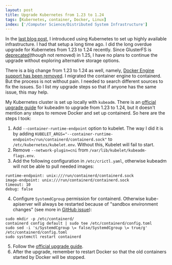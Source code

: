 ```yaml
---
layout: post
title: Upgrade Kubernetes from 1.23 to 1.24
tags: [Kubernetes, container, Docker, Linux]
index: ['/Computer Science/Distributed System Infrastructure']
---
```


In the [last blog post](/2023-03-13-Infrastructure-Setup-for-High-Availability.html), I introduced using Kubernetes to set up highly available infrastructure. I had that setup a long time ago. I did the long overdue upgrade for Kubernetes from 1.23 to 1.24 recently. Since GlusterFS is [deprecated](https://github.com/kubernetes/kubernetes/pull/111485)(though not removed) in 1.25, I have no plans to continue the upgrade without exploring alternative storage options.

There is a big change from 1.23 to 1.24 as well, namely, [Docker Engine support has been removed](https://kubernetes.io/blog/2022/03/31/ready-for-dockershim-removal/). I migrated the container engine to containerd. But the process is not without pain. I needed to search different sources to fix the issues. So I list my upgrade steps so that if anyone has the same issue, this may help.

My Kubernetes cluster is set up locally with `kubeadm`. There is an [official upgrade guide](https://v1-24.docs.kubernetes.io/docs/tasks/administer-cluster/kubeadm/kubeadm-upgrade/) for kubeadm to upgrade from 1.23 to 1.24, but it doesn't mention any steps to remove Docker and set up containerd. So here are the steps I took:

1. Add `--container-runtime-endpoint` option to kubelet. The way I did it is by adding `KUBELET_ARGS="--container-runtime-endpoint=/run/containerd/containerd.sock"` to `/etc/kubernetes/kubelet.env`. Without this, Kubelet will fail to start.
2. Remove `--network-plugin=cni` from  `/var/lib/kubelet/kubeadm-flags.env`.
3. Add the following configuration in `/etc/crictl.yaml`, otherwise kubeadm will not be able to pull needed images:
```
runtime-endpoint: unix:///run/containerd/containerd.sock
image-endpoint: unix:///run/containerd/containerd.sock
timeout: 10
debug: false
```
4. Configure `SystemdCgroup` permission for containerd. Otherwise kube-apiserver will always be restarted because of "sandbox environment changes" (see more in [GitHub issue](https://github.com/kubernetes/kubernetes/issues/110177)):
```
sudo mkdir -p /etc/containerd/
containerd config default | sudo tee /etc/containerd/config.toml
sudo sed -i 's/SystemdCgroup \= false/SystemdCgroup \= true/g' /etc/containerd/config.toml
sudo systemctl restart containerd
```
5. Follow the [official upgrade guide](https://v1-24.docs.kubernetes.io/docs/tasks/administer-cluster/kubeadm/kubeadm-upgrade/).
6. After the upgrade, remember to restart Docker so that the old containers started by Docker will be stopped.
